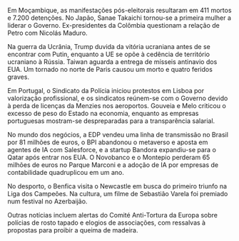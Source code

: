 Em Moçambique, as manifestações pós-eleitorais resultaram em 411 mortos e 7.200 detenções. No Japão, Sanae Takaichi tornou-se a primeira mulher a liderar o Governo. Ex-presidentes da Colômbia questionam a relação de Petro com Nicolás Maduro.

Na guerra da Ucrânia, Trump duvida da vitória ucraniana antes de se encontrar com Putin, enquanto a UE se opõe à cedência de território ucraniano à Rússia. Taiwan aguarda a entrega de mísseis antinavio dos EUA. Um tornado no norte de Paris causou um morto e quatro feridos graves.

Em Portugal, o Sindicato da Polícia iniciou protestos em Lisboa por valorização profissional, e os sindicatos reúnem-se com o Governo devido à perda de licenças da Menzies nos aeroportos. Gouveia e Melo criticou o excesso de peso do Estado na economia, enquanto as empresas portuguesas mostram-se despreparadas para a transparência salarial.

No mundo dos negócios, a EDP vendeu uma linha de transmissão no Brasil por 81 milhões de euros, o BPI abandonou o metaverso e aposta em agentes de IA com Salesforce, e a startup Bandora expandiu-se para o Qatar após entrar nos EUA. O Novobanco e o Montepio perderam 65 milhões de euros no Parque Marconi e a adoção de IA por empresas de contabilidade quadruplicou em um ano.

No desporto, o Benfica visita o Newcastle em busca do primeiro triunfo na Liga dos Campeões. Na cultura, um filme de Sebastião Varela foi premiado num festival no Azerbaijão.

Outras notícias incluem alertas do Comité Anti-Tortura da Europa sobre polícias de rosto tapado e elogios de associações, com ressalvas à propostas para proibir a queima de madeira.